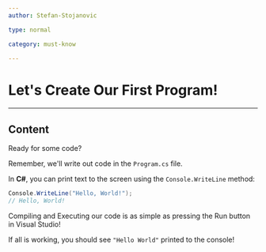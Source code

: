 ```yaml
---
author: Stefan-Stojanovic

type: normal

category: must-know
  
---
```


# Let's Create Our First Program!

---

## Content

Ready for some code?

Remember, we'll write out code in the `Program.cs` file.

In **C#**, you can print text to the screen using the `Console.WriteLine` method:

```csharp
Console.WriteLine("Hello, World!");
// Hello, World!
```

Compiling and Executing our code is as simple as pressing the Run button in Visual Studio!

If all is working, you should see `"Hello World"` printed to the console!
